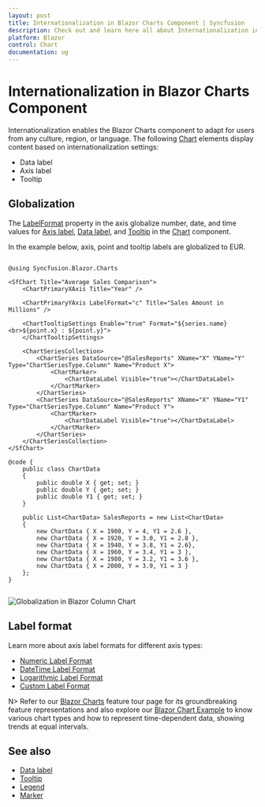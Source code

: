 ```yaml
---
layout: post
title: Internationalization in Blazor Charts Component | Syncfusion
description: Check out and learn here all about Internationalization in Syncfusion Blazor Charts component and more.
platform: Blazor
control: Chart
documentation: ug
---
```


# Internationalization in Blazor Charts Component

Internationalization enables the Blazor Charts component to adapt for users from any culture, region, or language. The following [Chart](https://help.syncfusion.com/cr/blazor/Syncfusion.Blazor.Charts.SfChart.html) elements display content based on internationalization settings:

* Data label
* Axis label
* Tooltip

<!-- markdownlint-disable MD036 -->
## Globalization

The [LabelFormat](https://help.syncfusion.com/cr/blazor/Syncfusion.Blazor.Charts.ChartAxis.html#Syncfusion_Blazor_Charts_ChartAxis_LabelFormat) property in the axis globalize number, date, and time values for [Axis label](https://help.syncfusion.com/cr/blazor/Syncfusion.Blazor.Charts.ChartAxis.html), [Data label](https://help.syncfusion.com/cr/blazor/Syncfusion.Blazor.Charts.ChartDataLabel.html), and [Tooltip](https://help.syncfusion.com/cr/blazor/Syncfusion.Blazor.Charts.ChartTooltipSettings.html) in the [Chart](https://help.syncfusion.com/cr/blazor/Syncfusion.Blazor.Charts.SfChart.html) component.

In the example below, axis, point and tooltip labels are globalized to EUR.

```cshtml

@using Syncfusion.Blazor.Charts

<SfChart Title="Average Sales Comparison">
    <ChartPrimaryXAxis Title="Year" />

    <ChartPrimaryYAxis LabelFormat="c" Title="Sales Amount in Millions" />

    <ChartTooltipSettings Enable="true" Format="${series.name} <br>${point.x} : ${point.y}">
    </ChartTooltipSettings>

    <ChartSeriesCollection>
        <ChartSeries DataSource="@SalesReports" XName="X" YName="Y" Type="ChartSeriesType.Column" Name="Product X">
            <ChartMarker>
                <ChartDataLabel Visible="true"></ChartDataLabel>
            </ChartMarker>
        </ChartSeries>
        <ChartSeries DataSource="@SalesReports" XName="X" YName="Y1" Type="ChartSeriesType.Column" Name="Product Y">
            <ChartMarker>
                <ChartDataLabel Visible="true"></ChartDataLabel>
            </ChartMarker>
        </ChartSeries>
    </ChartSeriesCollection>
</SfChart>

@code {
    public class ChartData
    {
        public double X { get; set; }
        public double Y { get; set; }
        public double Y1 { get; set; }
    }

    public List<ChartData> SalesReports = new List<ChartData>
	{
        new ChartData { X = 1900, Y = 4, Y1 = 2.6 },
        new ChartData { X = 1920, Y = 3.0, Y1 = 2.8 },
        new ChartData { X = 1940, Y = 3.8, Y1 = 2.6},
        new ChartData { X = 1960, Y = 3.4, Y1 = 3 },
        new ChartData { X = 1980, Y = 3.2, Y1 = 3.6 },
        new ChartData { X = 2000, Y = 3.9, Y1 = 3 }
    };
}


```

![Globalization in Blazor Column Chart](images/blazor-column-chart-globalization.png)

## Label format

Learn more about axis label formats for different axis types:

* [Numeric Label Format](./numeric-axis#label-format)
* [DateTime Label Format](./date-time-axis#label-format)
* [Logarithmic Label Format](./logarithmic-axis#label-format)
* [Custom Label Format](./numeric-axis#custom-label-format)

N> Refer to our [Blazor Charts](https://www.syncfusion.com/blazor-components/blazor-charts) feature tour page for its groundbreaking feature representations and also explore our [Blazor Chart Example](https://blazor.syncfusion.com/demos/chart/line?theme=bootstrap5) to know various chart types and how to represent time-dependent data, showing trends at equal intervals.

## See also

* [Data label](./data-labels)
* [Tooltip](./tool-tip)
* [Legend](./legend)
* [Marker](./data-markers)
